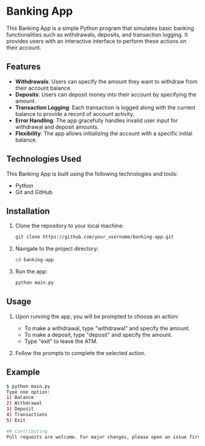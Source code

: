# Banking App

This Banking App is a simple Python program that simulates basic banking functionalities such as withdrawals, deposits, and transaction logging. It provides users with an interactive interface to perform these actions on their account.

## Features

- **Withdrawals**: Users can specify the amount they want to withdraw from their account balance.
- **Deposits**: Users can deposit money into their account by specifying the amount.
- **Transaction Logging**: Each transaction is logged along with the current balance to provide a record of account activity.
- **Error Handling**: The app gracefully handles invalid user input for withdrawal and deposit amounts.
- **Flexibility**: The app allows initializing the account with a specific initial balance.

## Technologies Used
This Banking App is built using the following technologies and tools:
- Python
- Git and GitHub

## Installation

1. Clone the repository to your local machine:
    ```bash
    git clone https://github.com/your_username/banking-app.git
    ```

2. Navigate to the project directory:
    ```bash
    cd banking-app
    ```

3. Run the app:
    ```bash
    python main.py
    ```

## Usage

1. Upon running the app, you will be prompted to choose an action:
    - To make a withdrawal, type "withdrawal" and specify the amount.
    - To make a deposit, type "deposit" and specify the amount.
    - Type "exit" to leave the ATM.

2. Follow the prompts to complete the selected action.

## Example

```bash
$ python main.py
Type one option:
1) Balance
2) Withdrawal
3) Deposit
4) Transactions
5) Exit

## Contributing
Pull requests are welcome. For major changes, please open an issue first to discuss what you would like to change.



